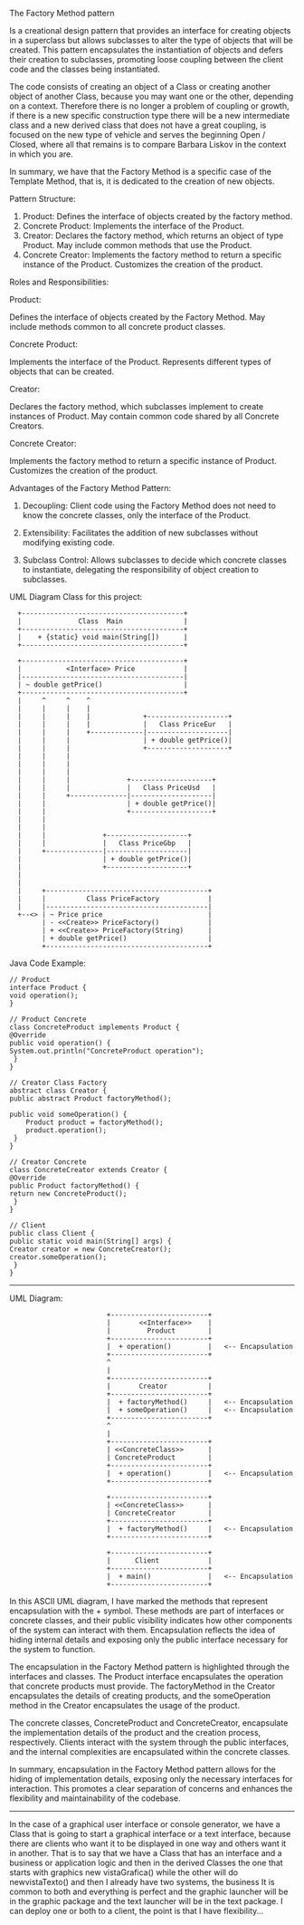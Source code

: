 The Factory Method pattern

Is a creational design pattern that provides an interface for creating objects in a superclass
but allows subclasses to alter the type of objects that will be created. This pattern encapsulates
the instantiation of objects and defers their creation to subclasses, promoting loose coupling between
the client code and the classes being instantiated.

The code consists of creating an object of a Class or creating another object of another Class, because
you may want one or the other, depending on a context. Therefore there is no longer a problem of coupling
or growth, if there is a new specific construction type there will be a new intermediate class and a new
derived class that does not have a great coupling, is focused on the new type of vehicle and serves the
beginning Open / Closed, where all that remains is to compare Barbara Liskov in the context in which you are.

In summary, we have that the Factory Method is a specific case of the Template Method, that is, it is 
dedicated to the creation of new objects.

Pattern Structure:

1. Product: Defines the interface of objects created by the factory method.
2. Concrete Product: Implements the interface of the Product.
3. Creator: Declares the factory method, which returns an object of type Product.
   May include common methods that use the Product.
4. Concrete Creator: Implements the factory method to return a specific instance of the Product.
   Customizes the creation of the product.

Roles and Responsibilities:

Product:

Defines the interface of objects created by the Factory Method.
May include methods common to all concrete product classes.

Concrete Product: 

Implements the interface of the Product.
Represents different types of objects that can be created.

Creator:

Declares the factory method, which subclasses implement to create instances of Product.
May contain common code shared by all Concrete Creators.

Concrete Creator:

Implements the factory method to return a specific instance of Product.
Customizes the creation of the product.

Advantages of the Factory Method Pattern:

1. Decoupling:
   Client code using the Factory Method does not need to know the concrete classes,
   only the interface of the Product.

2. Extensibility:
   Facilitates the addition of new subclasses without modifying existing code.

3. Subclass Control:
   Allows subclasses to decide which concrete classes to instantiate, delegating the 
   responsibility of object creation to subclasses.

UML Diagram Class for this project:

      +----------------------------------------+
      |              Class  Main               |
      +----------------------------------------+
      |    + {static} void main(String[])      |
      +----------------------------------------+

      +----------------------------------------+
      |           <Interface> Price            |
      |----------------------------------------|
      | ~ double getPrice()                    |
      +----------------------------------------+
      |     ^     ^    ^
      |     |     |    |
      |     |     |    |             +--------------------+
      |     |     |    |             |   Class PriceEur   |
      |     |     |    +-------------|--------------------|
      |     |     |                  | + double getPrice()|
      |     |     |                  +--------------------+
      |     |     |
      |     |     |
      |     |     |
      |     |     |              +--------------------+
      |     |     |              |   Class PriceUsd   |
      |     |     +--------------|--------------------|
      |     |                    | + double getPrice()|
      |     |                    +--------------------+
      |     |
      |     |    
      |     |              +--------------------+
      |     |              |   Class PriceGbp   |
      |     +--------------|--------------------|
      |                    | + double getPrice()|
      |                    +--------------------+
      |
      |
      |     +----------------------------------------+
      |     |          Class PriceFactory            |
      |     |----------------------------------------|
      +--<> | ~ Price price                          |
            | - <<Create>> PriceFactory()            |
            | + <<Create>> PriceFactory(String)      |
            | + double getPrice()                    |
            +----------------------------------------+


Java Code Example:

    // Product
    interface Product {
    void operation();
    }

    // Product Concrete
    class ConcreteProduct implements Product {
    @Override
    public void operation() {
    System.out.println("ConcreteProduct operation");
     }
    }

    // Creator Class Factory
    abstract class Creator {
    public abstract Product factoryMethod();

    public void someOperation() {
        Product product = factoryMethod();
        product.operation();
     }
    }

    // Creator Concrete
    class ConcreteCreator extends Creator {
    @Override
    public Product factoryMethod() {
    return new ConcreteProduct();
     }
    }

    // Client
    public class Client {
    public static void main(String[] args) {
    Creator creator = new ConcreteCreator();
    creator.someOperation();
     }
    }

-------------------------------------------------------------
UML Diagram:

                            +------------------------+
                            |       <<Interface>>    |
                            |         Product        |
                            +------------------------+
                            |  + operation()         |   <-- Encapsulation
                            +------------------------+
                            ^
                            |
                            +------------------------+
                            |       Creator          |
                            +------------------------+
                            |  + factoryMethod()     |   <-- Encapsulation
                            |  + someOperation()     |   <-- Encapsulation
                            +------------------------+
                            ^
                            |
                            +------------------------+
                            | <<ConcreteClass>>      |
                            | ConcreteProduct        |
                            +------------------------+
                            |  + operation()         |   <-- Encapsulation
                            +------------------------+

                            +------------------------+
                            | <<ConcreteClass>>      |
                            | ConcreteCreator        |
                            +------------------------+
                            |  + factoryMethod()     |   <-- Encapsulation
                            +------------------------+

                            +------------------------+
                            |      Client            |
                            +------------------------+
                            |  + main()              |   <-- Encapsulation
                            +------------------------+

In this ASCII UML diagram, I have marked the methods that represent encapsulation with the + symbol.
These methods are part of interfaces or concrete classes, and their public visibility indicates how 
other components of the system can interact with them. Encapsulation reflects the idea of hiding 
internal details and exposing only the public interface necessary for the system to function.

The encapsulation in the Factory Method pattern is highlighted through the interfaces and classes. 
The Product interface encapsulates the operation that concrete products must provide. The factoryMethod
in the Creator encapsulates the details of creating products, and the someOperation method in the 
Creator encapsulates the usage of the product.

The concrete classes, ConcreteProduct and ConcreteCreator, encapsulate the implementation details of 
the product and the creation process, respectively. Clients interact with the system through the public
interfaces, and the internal complexities are encapsulated within the concrete classes.

In summary, encapsulation in the Factory Method pattern allows for the hiding of implementation details,
exposing only the necessary interfaces for interaction. This promotes a clear separation of concerns and
enhances the flexibility and maintainability of the codebase.


------------------------------------------------------------------------
In the case of a graphical user interface or console generator, we have a Class that is going to 
start a graphical interface or a text interface, because there are clients who want it to be 
displayed in one way and others want it in another. That is to say that we have a Class that has 
an interface and a business or application logic and then in the derived Classes the one that 
starts with graphics new vistaGrafica() while the other will do newvistaTexto() and then I already
have two systems, the business It is common to both and everything is perfect and the graphic 
launcher will be in the graphic package and the text launcher will be in the text package. I can 
deploy one or both to a client, the point is that I have flexibility...





